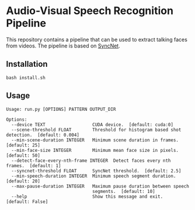 # Audio-Visual Speech Recognition Pipeline
This repository contains a pipeline that can be used to extract talking faces from videos. The pipeline is based on [SyncNet](https://github.com/joonson/syncnet_python).

## Installation
```
bash install.sh
```

## Usage
```
Usage: run.py [OPTIONS] PATTERN OUTPUT_DIR

Options:
  --device TEXT                  CUDA device.  [default: cuda:0]
  --scene-threshold FLOAT        Threshold for histogram based shot detection.  [default: 0.004]
  --min-scene-duration INTEGER   Minimum scene duration in frames.  [default: 25]
  --min-face-size INTEGER        Minimum mean face size in pixels.  [default: 50]
  --detect-face-every-nth-frame INTEGER  Detect faces every nth frames.  [default: 1]
  --syncnet-threshold FLOAT      SyncNet threshold.  [default: 2.5]
  --min-speech-duration INTEGER  Minimum speech segment duration.  [default: 20]
  --max-pause-duration INTEGER   Maximum pause duration between speech
                                 segments.  [default: 10]
  --help                         Show this message and exit.  [default: False]
```
